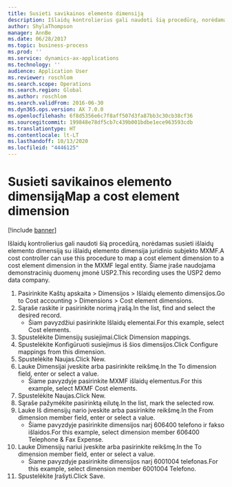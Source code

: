 ```yaml
---
title: Susieti savikainos elemento dimensiją
description: Išlaidų kontrolierius gali naudoti šią procedūrą, norėdamas susieti išlaidų elemento dimensiją su išlaidų elemento dimensija juridinio subjekto MXMF.
author: ShylaThompson
manager: AnnBe
ms.date: 06/28/2017
ms.topic: business-process
ms.prod: ''
ms.service: dynamics-ax-applications
ms.technology: ''
audience: Application User
ms.reviewer: roschlom
ms.search.scope: Operations
ms.search.region: Global
ms.author: roschlom
ms.search.validFrom: 2016-06-30
ms.dyn365.ops.version: AX 7.0.0
ms.openlocfilehash: 6f8d5356e6c7f8aff507d3fa87bb3c30cb38cf36
ms.sourcegitcommit: 199848e78df5cb7c439b001bdbe1ece963593cdb
ms.translationtype: HT
ms.contentlocale: lt-LT
ms.lasthandoff: 10/13/2020
ms.locfileid: "4446125"
---
```

# <a name="map-a-cost-element-dimension"></a><span data-ttu-id="9b680-103">Susieti savikainos elemento dimensiją</span><span class="sxs-lookup"><span data-stu-id="9b680-103">Map a cost element dimension</span></span>

[!include [banner](../../includes/banner.md)]

<span data-ttu-id="9b680-104">Išlaidų kontrolierius gali naudoti šią procedūrą, norėdamas susieti išlaidų elemento dimensiją su išlaidų elemento dimensija juridinio subjekto MXMF.</span><span class="sxs-lookup"><span data-stu-id="9b680-104">A cost controller can use this procedure to map a cost element dimension to a cost element dimension in the MXMF legal entity.</span></span> <span data-ttu-id="9b680-105">Šiame įraše naudojama demonstracinių duomenų įmonė USP2.</span><span class="sxs-lookup"><span data-stu-id="9b680-105">This recording uses the USP2 demo data company.</span></span>

1. <span data-ttu-id="9b680-106">Pasirinkite Kaštų apskaita > Dimensijos > Išlaidų elemento dimensijos.</span><span class="sxs-lookup"><span data-stu-id="9b680-106">Go to Cost accounting > Dimensions > Cost element dimensions.</span></span>
2. <span data-ttu-id="9b680-107">Sąraše raskite ir pasirinkite norimą įrašą.</span><span class="sxs-lookup"><span data-stu-id="9b680-107">In the list, find and select the desired record.</span></span>
    * <span data-ttu-id="9b680-108">Šiam pavyzdžiui pasirinkite Išlaidų elementai.</span><span class="sxs-lookup"><span data-stu-id="9b680-108">For this example, select Cost elements.</span></span>  
3. <span data-ttu-id="9b680-109">Spustelėkite Dimensijų susiejimai.</span><span class="sxs-lookup"><span data-stu-id="9b680-109">Click Dimension mappings.</span></span>
4. <span data-ttu-id="9b680-110">Spustelėkite Konfigūruoti susiejimus iš šios dimensijos.</span><span class="sxs-lookup"><span data-stu-id="9b680-110">Click Configure mappings from this dimension.</span></span>
5. <span data-ttu-id="9b680-111">Spustelėkite Naujas.</span><span class="sxs-lookup"><span data-stu-id="9b680-111">Click New.</span></span>
6. <span data-ttu-id="9b680-112">Lauke Dimensijai įveskite arba pasirinkite reikšmę.</span><span class="sxs-lookup"><span data-stu-id="9b680-112">In the To dimension field, enter or select a value.</span></span>
    * <span data-ttu-id="9b680-113">Šiame pavyzdyje pasirinkite MXMF išlaidų elementus.</span><span class="sxs-lookup"><span data-stu-id="9b680-113">For this example, select MXMF Cost elements.</span></span>  
7. <span data-ttu-id="9b680-114">Spustelėkite Naujas.</span><span class="sxs-lookup"><span data-stu-id="9b680-114">Click New.</span></span>
8. <span data-ttu-id="9b680-115">Sąraše pažymėkite pasirinktą eilutę.</span><span class="sxs-lookup"><span data-stu-id="9b680-115">In the list, mark the selected row.</span></span>
9. <span data-ttu-id="9b680-116">Lauke Iš dimensijų nario įveskite arba pasirinkite reikšmę.</span><span class="sxs-lookup"><span data-stu-id="9b680-116">In the From dimension member field, enter or select a value.</span></span>
    * <span data-ttu-id="9b680-117">Šiame pavyzdyje pasirinkite dimensijos narį 606400 telefono ir fakso išlaidos.</span><span class="sxs-lookup"><span data-stu-id="9b680-117">For this example, select dimension member 606400 Telephone & Fax Expense.</span></span>  
10. <span data-ttu-id="9b680-118">Lauke Dimensijų nariui įveskite arba pasirinkite reikšmę.</span><span class="sxs-lookup"><span data-stu-id="9b680-118">In the To dimension member field, enter or select a value.</span></span>
    * <span data-ttu-id="9b680-119">Šiame pavyzdyje pasirinkite dimensijos narį 6001004 telefonas.</span><span class="sxs-lookup"><span data-stu-id="9b680-119">For this example, select dimension member 6001004 Telefono.</span></span>  
11. <span data-ttu-id="9b680-120">Spustelėkite Įrašyti.</span><span class="sxs-lookup"><span data-stu-id="9b680-120">Click Save.</span></span>

